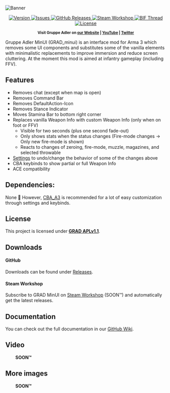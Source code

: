 ![Banner](https://i.imgur.com/k9I1Yxl.jpg)

<p align="center">
    <a href="https://github.com/DerZade/grad_minui/releases/latest">
        <img src="https://img.shields.io/github/release/DerZade/grad_minui.svg?style=flat-square" alt="Version">
    </a>
    <a href="https://github.com/DerZade/grad_minui/issues">
        <img src="https://img.shields.io/github/issues-raw/DerZade/grad_minui.svg?style=flat-square&label=Issues" alt="Issues">
    </a>
    <a href="https://github.com/DerZade/grad_minui/releases">
        <img src="https://img.shields.io/github/downloads/DerZade/grad_minui/total.svg?style=flat-square&label=Downloads" alt="GitHub Releases">
    </a>
    <a href="">
        <img src="https://img.shields.io/badge/Steam-Workshop-1B2838.svg?style=flat-square" alt="Steam Workshop">
    </a>
    <a href="">
        <img src="https://img.shields.io/badge/BIF-Thread-lightgrey.svg?style=flat-square" alt="BIF Thread">
    </a>
    <a href="https://github.com/DerZade/grad_minui/blob/master/LICENSE">
        <img src="https://img.shields.io/badge/License-GRAD_APLv1.1-red.svg?style=flat-square" alt="License">
    </a>
</p>

<p align="center">
    <sup><strong>Visit Gruppe Adler on <a href="https://www.gruppe-adler.de/">our Website</a> | <a
    href="https://www.youtube.com/user/gruppeadler">YouTube</a> | <a href="https://twitter.com/Gruppe_Adler">Twitter</a></strong></sup>
</p>

Gruppe Adler MinUI (GRAD_minui) is an interface mod for Arma 3 which removes some UI components and substitutes some of the vanilla elements with minimalistic replacements to improve immersion and reduce screen cluttering. At the moment this mod is aimed at infantry gameplay (including FFV).

## Features
- Removes chat (except when map is open)
- Removes Command Bar
- Removes DefaultAction-Icon
- Removes Stance Indicator
- Moves Stamina Bar to bottom right corner
- Replaces vanilla Weapon Info with custom Weapon Info (only when on foot or FFV)
  - Visible for two seconds (plus one second fade-out)
  - Only shows stats when the status changes (Fire-mode changes -> Only new fire-mode is shown)
  - Reacts to changes of zeroing, fire-mode, muzzle, magazines, and selected throwable
- [Settings](https://github.com/DerZade/grad_minui/wiki/Settings) to undo/change the behavior of some of the changes above 
- CBA keybinds to show partial or full Weapon Info
- ACE compatibility

## Dependencies:
None 🙌 However, [CBA_A3](https://github.com/CBATeam/CBA_A3) is recommended for a lot of easy customization through settings and keybinds. 

## License
This project is licensed under [**GRAD APLv1.1**](https://github.com/DerZade/grad_minui/blob/master/LICENSE).  

## Downloads
#### GitHub 
Downloads can be found under [Releases](https://github.com/DerZade/grad_minui/releases).  

#### Steam Workshop
Subscribe to GRAD MinUI on [Steam Workshop]() (SOON™) and automatically get the latest releases.

## Documentation  
You can check out the full documentation in our [GitHub Wiki](https://github.com/DerZade/grad_minui/wiki).

## Video
&nbsp;&nbsp;&nbsp;&nbsp;&nbsp;&nbsp;&nbsp;&nbsp;**SOON™**

## More images
&nbsp;&nbsp;&nbsp;&nbsp;&nbsp;&nbsp;&nbsp;&nbsp;**SOON™**
